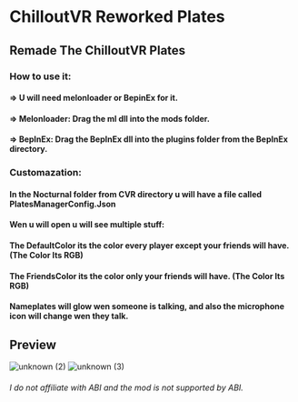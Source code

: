 # ChilloutVR Reworked Plates

## Remade The ChilloutVR Plates

### How to use it:
#### => U will need melonloader or BepinEx for it.
#### => Melonloader: Drag the ml dll into the mods folder.
#### => BepInEx: Drag the BepInEx dll into the plugins folder from the BepInEx directory.

### Customazation:
#### In the Nocturnal folder from CVR directory u will have a file called PlatesManagerConfig.Json
#### Wen u will open u will see multiple stuff:
#### The DefaultColor its the color every player except your friends will have. (The Color Its RGB)
#### The FriendsColor its the color only your friends will have. (The Color Its RGB)

#### Nameplates will glow wen someone is talking, and also the microphone icon will change wen they talk.
## Preview
![unknown (2)](https://user-images.githubusercontent.com/74219635/181791289-9382d5f0-c441-4432-b34e-23cc2ffe2db5.png)
![unknown (3)](https://user-images.githubusercontent.com/74219635/181791338-8252ff10-25fa-4285-bd22-3ad094986b91.png)

###### I do not affiliate with ABI and the mod is not supported by ABI.
